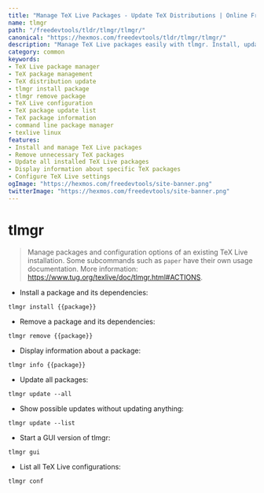 ```yaml
---
title: "Manage TeX Live Packages - Update TeX Distributions | Online Free DevTools by Hexmos"
name: tlmgr
path: "/freedevtools/tldr/tlmgr/tlmgr/"
canonical: "https://hexmos.com/freedevtools/tldr/tlmgr/tlmgr/"
description: "Manage TeX Live packages easily with tlmgr. Install, update, and remove TeX packages effortlessly. Free online tool, no registration required."
category: common
keywords:
- TeX Live package manager
- TeX package management
- TeX distribution update
- tlmgr install package
- tlmgr remove package
- TeX Live configuration
- TeX package update list
- TeX package information
- command line package manager
- texlive linux
features:
- Install and manage TeX Live packages
- Remove unnecessary TeX packages
- Update all installed TeX Live packages
- Display information about specific TeX packages
- Configure TeX Live settings
ogImage: "https://hexmos.com/freedevtools/site-banner.png"
twitterImage: "https://hexmos.com/freedevtools/site-banner.png"
---
```


# tlmgr

> Manage packages and configuration options of an existing TeX Live installation.
> Some subcommands such as `paper` have their own usage documentation.
> More information: <https://www.tug.org/texlive/doc/tlmgr.html#ACTIONS>.

- Install a package and its dependencies:

`tlmgr install {{package}}`

- Remove a package and its dependencies:

`tlmgr remove {{package}}`

- Display information about a package:

`tlmgr info {{package}}`

- Update all packages:

`tlmgr update --all`

- Show possible updates without updating anything:

`tlmgr update --list`

- Start a GUI version of tlmgr:

`tlmgr gui`

- List all TeX Live configurations:

`tlmgr conf`
